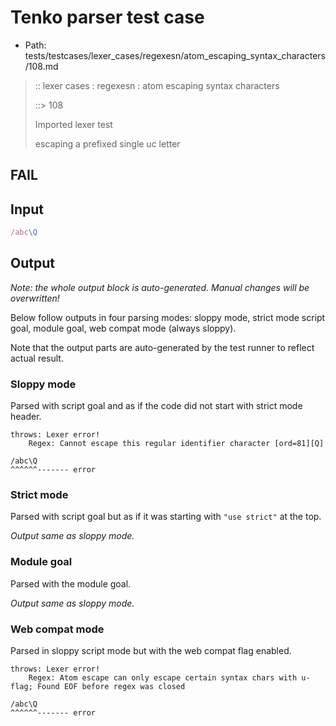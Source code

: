 # Tenko parser test case

- Path: tests/testcases/lexer_cases/regexesn/atom_escaping_syntax_characters/108.md

> :: lexer cases : regexesn : atom escaping syntax characters
>
> ::> 108
>
> Imported lexer test
>
> escaping a prefixed single uc letter

## FAIL

## Input

`````js
/abc\Q
`````

## Output

_Note: the whole output block is auto-generated. Manual changes will be overwritten!_

Below follow outputs in four parsing modes: sloppy mode, strict mode script goal, module goal, web compat mode (always sloppy).

Note that the output parts are auto-generated by the test runner to reflect actual result.

### Sloppy mode

Parsed with script goal and as if the code did not start with strict mode header.

`````
throws: Lexer error!
    Regex: Cannot escape this regular identifier character [ord=81][Q]

/abc\Q
^^^^^^------- error
`````

### Strict mode

Parsed with script goal but as if it was starting with `"use strict"` at the top.

_Output same as sloppy mode._

### Module goal

Parsed with the module goal.

_Output same as sloppy mode._

### Web compat mode

Parsed in sloppy script mode but with the web compat flag enabled.

`````
throws: Lexer error!
    Regex: Atom escape can only escape certain syntax chars with u-flag; Found EOF before regex was closed

/abc\Q
^^^^^^------- error
`````

